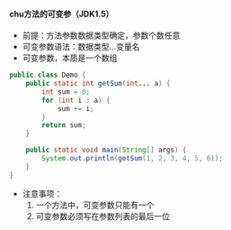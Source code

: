 #### chu方法的可变参（JDK1.5）

- 前提：方法参数数据类型确定，参数个数任意
- 可变参数语法：数据类型...变量名
- 可变参数，本质是一个数组

```java
public class Demo {
    public static int getSum(int... a) {
        int sum = 0;
        for (int i : a) {
            sum += i;
        }
        return sum;
    }

    public static void main(String[] args) {
        System.out.println(getSum(1, 2, 3, 4, 5, 6));
    }
}
```

- 注意事项：
  1. 一个方法中，可变参数只能有一个
  2. 可变参数必须写在参数列表的最后一位